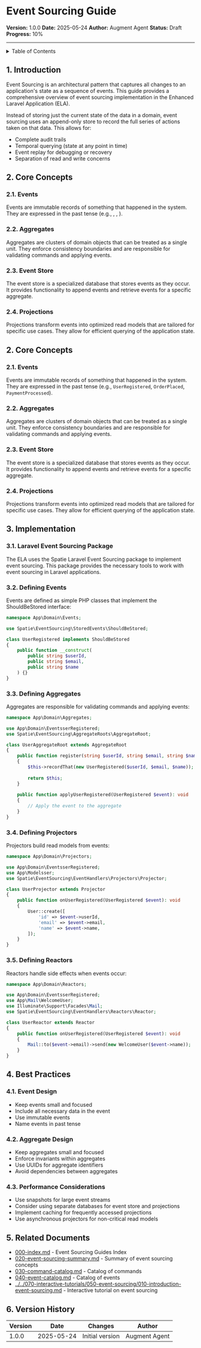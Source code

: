 # Event Sourcing Guide

**Version:** 1.0.0
**Date:** 2025-05-24
**Author:** Augment Agent
**Status:** Draft
**Progress:** 10%

---

<details>
<summary>Table of Contents</summary>

- [1. Introduction](#1-introduction)
- [2. Core Concepts](#2-core-concepts)
- [3. Implementation](#3-implementation)
- [4. Best Practices](#4-best-practices)
- [5. Related Documents](#5-related-documents)
- [6. Version History](#6-version-history)
</details>


## 1. Introduction

Event Sourcing is an architectural pattern that captures all changes to an application's state as a sequence of events. This guide provides a comprehensive overview of event sourcing implementation in the Enhanced Laravel Application (ELA).

Instead of storing just the current state of the data in a domain, event sourcing uses an append-only store to record the full series of actions taken on that data. This allows for:

- Complete audit trails
- Temporal querying (state at any point in time)
- Event replay for debugging or recovery
- Separation of read and write concerns


## 2. Core Concepts

### 2.1. Events

Events are immutable records of something that happened in the system. They are expressed in the past tense (e.g., , , ).

### 2.2. Aggregates

Aggregates are clusters of domain objects that can be treated as a single unit. They enforce consistency boundaries and are responsible for validating commands and applying events.

### 2.3. Event Store

The event store is a specialized database that stores events as they occur. It provides functionality to append events and retrieve events for a specific aggregate.

### 2.4. Projections

Projections transform events into optimized read models that are tailored for specific use cases. They allow for efficient querying of the application state.


## 2. Core Concepts

### 2.1. Events

Events are immutable records of something that happened in the system. They are expressed in the past tense (e.g., `UserRegistered`, `OrderPlaced`, `PaymentProcessed`).

### 2.2. Aggregates

Aggregates are clusters of domain objects that can be treated as a single unit. They enforce consistency boundaries and are responsible for validating commands and applying events.

### 2.3. Event Store

The event store is a specialized database that stores events as they occur. It provides functionality to append events and retrieve events for a specific aggregate.

### 2.4. Projections

Projections transform events into optimized read models that are tailored for specific use cases. They allow for efficient querying of the application state.


## 3. Implementation

### 3.1. Laravel Event Sourcing Package

The ELA uses the Spatie Laravel Event Sourcing package to implement event sourcing. This package provides the necessary tools to work with event sourcing in Laravel applications.


### 3.2. Defining Events

Events are defined as simple PHP classes that implement the ShouldBeStored interface:

```php
namespace App\Domain\Events;

use Spatie\EventSourcing\StoredEvents\ShouldBeStored;

class UserRegistered implements ShouldBeStored
{
    public function __construct(
        public string $userId,
        public string $email,
        public string $name
    ) {}
}
```


### 3.3. Defining Aggregates

Aggregates are responsible for validating commands and applying events:

```php
namespace App\Domain\Aggregates;

use App\Domain\Events serRegistered;
use Spatie\EventSourcing\AggregateRoots\AggregateRoot;

class UserAggregateRoot extends AggregateRoot
{
    public function register(string $userId, string $email, string $name): self
    {
        $this->recordThat(new UserRegistered($userId, $email, $name));
        
        return $this;
    }
    
    public function applyUserRegistered(UserRegistered $event): void
    {
        // Apply the event to the aggregate
    }
}
```


### 3.4. Defining Projectors

Projectors build read models from events:

```php
namespace App\Domain\Projectors;

use App\Domain\Events serRegistered;
use App\Models ser;
use Spatie\EventSourcing\EventHandlers\Projectors\Projector;

class UserProjector extends Projector
{
    public function onUserRegistered(UserRegistered $event): void
    {
        User::create([
            'id' => $event->userId,
            'email' => $event->email,
            'name' => $event->name,
        ]);
    }
}
```


### 3.5. Defining Reactors

Reactors handle side effects when events occur:

```php
namespace App\Domain\Reactors;

use App\Domain\Events serRegistered;
use App\Mail\WelcomeUser;
use Illuminate\Support\Facades\Mail;
use Spatie\EventSourcing\EventHandlers\Reactors\Reactor;

class UserReactor extends Reactor
{
    public function onUserRegistered(UserRegistered $event): void
    {
        Mail::to($event->email)->send(new WelcomeUser($event->name));
    }
}
```


## 4. Best Practices

### 4.1. Event Design

- Keep events small and focused
- Include all necessary data in the event
- Use immutable events
- Name events in past tense

### 4.2. Aggregate Design

- Keep aggregates small and focused
- Enforce invariants within aggregates
- Use UUIDs for aggregate identifiers
- Avoid dependencies between aggregates

### 4.3. Performance Considerations

- Use snapshots for large event streams
- Consider using separate databases for event store and projections
- Implement caching for frequently accessed projections
- Use asynchronous projectors for non-critical read models


## 5. Related Documents

- [000-index.md](000-index.md) - Event Sourcing Guides Index
- [020-event-sourcing-summary.md](020-event-sourcing-summary.md) - Summary of event sourcing concepts
- [030-command-catalog.md](030-command-catalog.md) - Catalog of commands
- [040-event-catalog.md](040-event-catalog.md) - Catalog of events
- [../../070-interactive-tutorials/050-event-sourcing/010-introduction-event-sourcing.md](../../070-interactive-tutorials/050-event-sourcing/010-introduction-event-sourcing.md) - Interactive tutorial on event sourcing

## 6. Version History

| Version | Date | Changes | Author |
|---------|------|---------|--------|
| 1.0.0 | 2025-05-24 | Initial version | Augment Agent |
